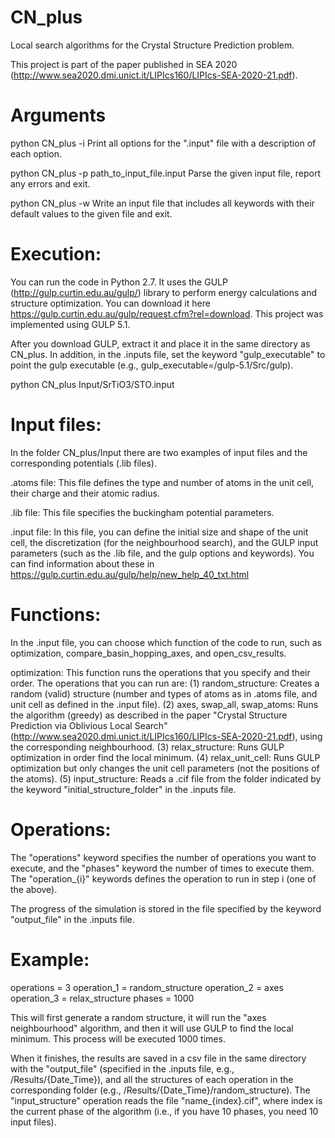 # CN_plus
Local search algorithms for the Crystal Structure Prediction problem.

This project is part of the paper published in SEA 2020 (http://www.sea2020.dmi.unict.it/LIPIcs160/LIPIcs-SEA-2020-21.pdf).


Arguments
===============================================

python CN_plus -i
Print all options for the ".input" file with a description of each option.

python CN_plus -p path_to_input_file.input
Parse the given input file, report any errors and exit.

python CN_plus -w
Write an input file that includes all keywords with their default values to the given file and exit.


Execution:
===============================================

You can run the code in Python 2.7. It uses the GULP (http://gulp.curtin.edu.au/gulp/) library to perform energy calculations and structure optimization. You can download it here https://gulp.curtin.edu.au/gulp/request.cfm?rel=download.
This project was implemented using GULP 5.1.

After you download GULP, extract it and place it in the same directory as CN_plus. In addition, in the .inputs file, set the keyword "gulp_executable" to point the gulp executable (e.g., gulp_executable=/gulp-5.1/Src/gulp).

python CN_plus Input/SrTiO3/STO.input


Input files:
===============================================

In the folder CN_plus/Input there are two examples of input files and the corresponding potentials (.lib files).

.atoms file: This file defines the type and number of atoms in the unit cell, their charge and their atomic radius.

.lib file: This file specifies the buckingham potential parameters.

.input file: In this file, you can define the initial size and shape of the unit cell, the discretization (for the neighbourhood search), and the GULP input parameters (such as the .lib file, and the gulp options and keywords). You can find information about these in https://gulp.curtin.edu.au/gulp/help/new_help_40_txt.html


Functions:
===============================================

In the .input file, you can choose which function of the code to run, such as optimization, compare_basin_hopping_axes, and open_csv_results.

optimization: This function runs the operations that you specify and their order. The operations that you can run are:
(1) random_structure: Creates a random (valid) structure (number and types of atoms as in .atoms file, and unit cell as defined in the .input file).
(2) axes, swap_all, swap_atoms: Runs the algorithm (greedy) as described in the paper "Crystal Structure Prediction via Oblivious Local Search" (http://www.sea2020.dmi.unict.it/LIPIcs160/LIPIcs-SEA-2020-21.pdf), using the corresponding neighbourhood.
(3) relax_structure: Runs GULP optimization in order find the local minimum.
(4) relax_unit_cell: Runs GULP optimization but only changes the unit cell parameters (not the positions of the atoms).
(5) input_structure: Reads a .cif file from the folder indicated by the keyword "initial_structure_folder" in the .inputs file.


Operations:
===============================================

The "operations" keyword specifies the number of operations you want to execute, and the "phases" keyword the number of times to execute them.
The "operation_{i}" keywords defines the operation to run in step i (one of the above).

The progress of the simulation is stored in the file specified by the keyword "output_file" in the .inputs file.



Example:
===============================================

operations = 3
operation_1 = random_structure
operation_2 = axes
operation_3 = relax_structure
phases = 1000
 

This will first generate a random structure, it will run the "axes neighbourhood" algorithm, and then it will use GULP to find the local minimum.
This process will be executed 1000 times.

When it finishes, the results are saved in a csv file in the same directory with the "output_file" (specified in the .inputs file, e.g., /Results/{Date_Time}), and all the structures of each operation in the corresponding folder (e.g.,  /Results/{Date_Time}/random_structure).
The "input_structure" operation reads the file "name_{index}.cif", where index is the current phase of the algorithm (i.e., if you have 10 phases, you need 10 input files).
